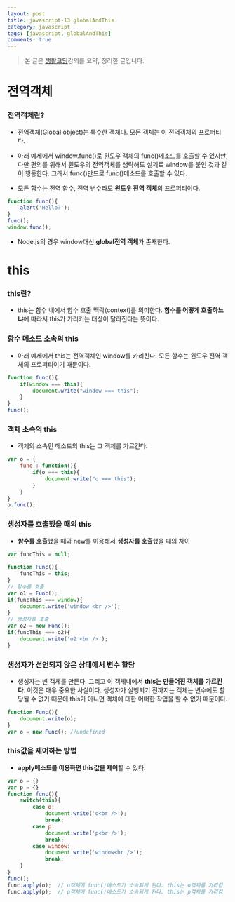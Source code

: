 ```yaml
---
layout: post
title: javascript-13 globalAndThis
category: javascript
tags: [javascript, globalAndThis]
comments: true
---
```


> 본 글은 [생활코딩](https://opentutorials.org/course/743/6577)강의를 요약, 정리한 글입니다.  

# 전역객체

### 전역객체란?

- 전역객체(Global object)는 특수한 객체다. 모든 객체는 이 전역객체의 프로퍼티다.

- 아래 예제에서 window.func()로 윈도우 객체의 func()메소드를 호출할 수 있지만, 다만 편의를 위해서 윈도우의 전역객체를 생략해도 실제로 window를 붙인 것과 같이 행동한다. 그래서 func()만드로 func()메소드를 호출할 수 있다.

- 모든 함수는 전역 함수, 전역 변수라도 **윈도우 전역 객체**의 프로퍼티이다.

```javascript
function func(){
    alert('Hello?');    
}
func();
window.func();
```
- Node.js의 경우 window대신 **global전역 객체**가 존재한다.


# this

### this란?

- this는 함수 내에서 함수 호출 맥락(context)를 의미한다. **함수를 어떻게 호출하느냐**에 따라서 this가 가리키는 대상이 달라진다는 뜻이다.


### 함수 메소드 소속의 this

- 아래 예제에서 this는 전역객체인 window를 카리킨다. 모든 함수는 윈도우 전역 객체의 프로퍼티이기 때문이다.

```javascript
function func(){
    if(window === this){
        document.write("window === this");
    }
}
func(); 
```

### 객체 소속의 this

- 객체의 소속인 메소드의 this는 그 객체를 가르킨다.

```javascript
var o = {
    func : function(){
        if(o === this){
            document.write("o === this");
        }
    }
}
o.func();  
```

### 생성자를 호출했을 때의 this

- **함수를 호출**했을 때와 new를 이용해서 **생성자를 호출**했을 때의 차이

```javascript
var funcThis = null; 
 
function Func(){
    funcThis = this;
}
// 함수를 호출
var o1 = Func();
if(funcThis === window){
    document.write('window <br />');
}
// 생성자를 호출
var o2 = new Func();
if(funcThis === o2){
    document.write('o2 <br />');
}
```

### 생성자가 선언되지 않은 상태에서 변수 할당

- 생성자는 빈 객체를 만든다. 그리고 이 객체내에서 **this는 만들어진 객체를 가르킨다**. 이것은 매우 중요한 사실이다. 생성자가 실행되기 전까지는 객체는 변수에도 할당될 수 없기 때문에 this가 아니면 객체에 대한 어떠한 작업을 할 수 없기 때문이다. 

```javascript
function Func(){
    document.write(o);
}
var o = new Func(); //undefined
```

### this값을 제어하는 방법

- **apply메소드를 이용하면 this값을 제어**할 수 있다.

```javascript
var o = {}
var p = {}
function func(){
    switch(this){
        case o:
            document.write('o<br />');
            break;
        case p:
            document.write('p<br />');
            break;
        case window:
            document.write('window<br />');
            break;          
    }
}
func();
func.apply(o);  // o객체에 func()메소드가 소속되게 된다. this는 o객체를 가리킴
func.apply(p);  // p객체에 func()메소드가 소속되게 된다. this는 p객체를 가리킴
```
